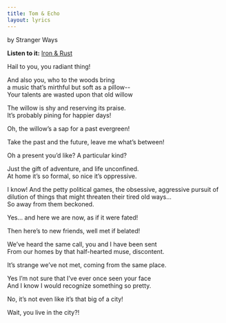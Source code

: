 ```yaml
---
title: Tom & Echo
layout: lyrics
---
```

by Stranger Ways

**Listen to it:** <a href="http://strangerways.bandcamp.com/album/iron-rust" target="_blank">Iron &amp; Rust</a>

Hail to you, you radiant thing!

And also you, who to the woods bring<br />
a music that’s mirthful but soft as a pillow--<br />
Your talents are wasted upon that old willow

The willow is shy and reserving its praise.<br />
It’s probably pining for happier days!

Oh, the willow’s a sap for a past evergreen!

Take the past and the future, leave me what’s between!

Oh a present you’d like? A particular kind?

Just the gift of adventure, and life unconfined.<br />
At home it’s so formal, so nice it’s oppressive.

I know! And the petty political games, the obsessive, aggressive pursuit of dilution of things that might threaten their tired old ways...<br />
So away from them beckoned.

Yes... and here we are now, as if it were fated!

Then here’s to new friends, well met if belated!

We’ve heard the same call, you and I have been sent<br />
From our homes by that half-hearted muse, discontent.

It’s strange we’ve not met, coming from the same place.

Yes I’m not sure that I’ve ever once seen your face<br />
And I know I would recognize something so pretty.

No, it’s not even like it’s that big of a city!

Wait, you live in the city?!
